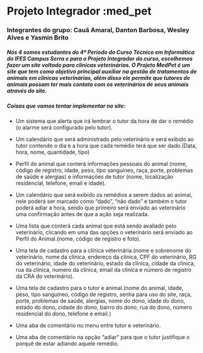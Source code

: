 # Projeto Integrador :med_pet
### Integrantes do grupo: Cauã Amaral, Danton Barbosa, Wesley Alves e Yasmin Brito
##### Nós 4 somos estudantes do 4º Período do Curso Técnico em Informática do IFES Campus Serra e para o Projeto Integrador do curso, escolhemos fazer um site voltado para clinicas veterinárias. O Projeto MedPet é um site que tem como objetivo principal auxiliar na gestão de tratamentos de animais em clínicas veterinárias, além disso ele permite que tutores de animais possam ter mais contato com os veterinários de seus animais através do site.
##### Coisas que vamos tentar implementar no site:

* Um sistema que alerta que irá lembrar o tutor da hora de dar o remédio (o alarme será configurado pelo tutor).

* Um calendário que será administrado pelo veterinário e será exibido ao tutor contendo o dia e a hora que cada remédio terá que ser dado.(Data, hora, nome, quantidade, tipo)

* Perfil do animal que conterá informações pessoais do animal (nome, código de registro, idade, peso, tipo sanguíneo, raça, porte, problemas de saúde e alergias) e informações de tutor (nome,  localização residencial, telefone, email e idade).

* Um calendário que será exibido os remédios a serem dados ao animal, nele poderá ser marcado como “dado”, “não dado” e também o tutor poderá adiar a hora, sendo que primeiro será enviado ao veterinário uma confirmação antes de que a ação seja realizada.

* Uma lista que conterá cada animal que está sendo avaliado pelo veterinário, clicando em uma das opções o veterinário será enviado ao Perfil do Animal.(nome, código de registro e foto). 

* Uma tela de cadastro para a clínica veterinária.(nome e sobrenome do veterinário, nome da clínica, endereço da clínica, CPF do veterinário, RG do veterinário, idade do veterinário, estado da clínica, cidade da clínica, rua da clínica, numero da clinica, email da clínica e número de registro da CRA do veterinário).

* Uma tela de cadastro para o tutor e animal.(nome do animal, idade, peso, tipo sanguíneo, código de registro, senha para uso do site, raça, porte, problemas de saúde, alergias, nome do dono, idade do dono, estado do dono, cidade do dono, bairro do dono, rua do dono, número residencial do dono, telefone e email.) 

* Uma aba de comentário no menu entre tutor e veterinário. 

* Uma aba de comentário na opção “adiar” para que o tutor justifique o porquê de estar adiando aquele remédio.
